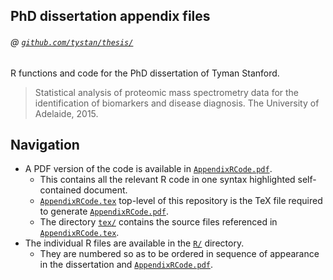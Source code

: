 ## PhD dissertation appendix files 
###### @ [`github.com/tystan/thesis/`](https://github.com/tystan/thesis/)

R functions and code for the PhD dissertation of Tyman Stanford.

> Statistical analysis of proteomic mass spectrometry data for the identification of biomarkers and disease diagnosis. The University of Adelaide, 2015.


## Navigation

* A PDF version of the code is available in [`AppendixRCode.pdf`](https://github.com/tystan/thesis/blob/master/AppendixRCode.pdf). 
    * This contains all the relevant R code in one syntax highlighted self-contained document.
    * [`AppendixRCode.tex`](https://github.com/tystan/thesis/blob/master/AppendixRCode.tex) top-level of this repository is the TeX file required to generate [`AppendixRCode.pdf`](https://github.com/tystan/thesis/blob/master/AppendixRCode.pdf). 
    * The directory [`tex/`](https://github.com/tystan/thesis/tex/) contains the source files referenced in [`AppendixRCode.tex`](https://github.com/tystan/thesis/blob/master/AppendixRCode.tex). 
* The individual R files are available in the [`R/`](https://github.com/tystan/thesis/R/) directory. 
    * They are numbered so as to be ordered in sequence of appearance in the dissertation and [`AppendixRCode.pdf`](https://github.com/tystan/thesis/blob/master/AppendixRCode.pdf).




